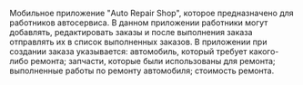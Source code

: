 Мобильное приложение "Auto Repair Shop", которое предназначено для работников автосервиса.
В данном приложении работники могут добавлять, редактировать заказы и после выполнения заказа отправлять их в список выполненных заказов.
В приложении при создании заказа указывается:
автомобиль, который требует какого-либо ремонта;
запчасти, которые были использованы для ремонта;
выполненные работы по ремонту автомобиля;
стоимость ремонта.
